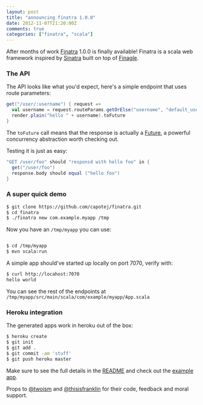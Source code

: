 ```yaml
---
layout: post
title: "announcing finatra 1.0.0"
date: 2012-11-07T21:20:00Z
comments: true
categories: ["finatra", "scala"]
---
```


After months of work [Finatra](https://github.com/capotej/finatra#readme) 1.0.0 is finally available! Finatra is a scala web framework inspired by [Sinatra](https://github.com/sinatra/sinatra#readme) built on top of [Finagle](http://twitter.github.com/finagle).

### The API

The API looks like what you'd expect, here's a simple endpoint that uses route parameters:

```scala
get("/user/:username") { request =>
  val username = request.routeParams.getOrElse("username", "default_user")
  render.plain("hello " + username).toFuture
}
```

The ```toFuture``` call means that the response is actually a [Future](http://twitter.github.com/scala_school/finagle.html#Future), a powerful concurrency abstraction worth checking out.

Testing it is just as easy:

```scala
"GET /user/foo" should "responsd with hello foo" in {
  get("/user/foo")
  response.body should equal ("hello foo")
}
```

### A super quick demo

```sh
$ git clone https://github.com/capotej/finatra.git
$ cd finatra
$ ./finatra new com.example.myapp /tmp
```

Now you have an ```/tmp/myapp``` you can use:

```sh

$ cd /tmp/myapp
$ mvn scala:run
```

A simple app should've started up locally on port 7070, verify with:

```sh
$ curl http://locahost:7070
hello world
```

You can see the rest of the endpoints at ```/tmp/myapp/src/main/scala/com/example/myapp/App.scala```

### Heroku integration

The generated apps work in heroku out of the box:

```sh
$ heroku create
$ git init
$ git add .
$ git commit -am 'stuff'
$ git push heroku master
```

Make sure to see the full details in the [README](https://github.com/capotej/finatra#readme) and check out the [example app](https://github.com/capotej/finatra-example).

Props to [@twoism](http://twitter.com/twoism) and [@thisisfranklin](http://twitter.com/thisisfranklin) for their code, feedback and moral support.
